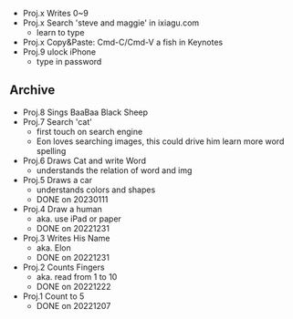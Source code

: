- Proj.x Writes 0~9
- Proj.x Search 'steve and maggie' in ixiagu.com
  - learn to type
- Proj.x Copy&Paste: Cmd-C/Cmd-V a fish in Keynotes
- Proj.9 ulock iPhone
  - type in password

## Archive

- Proj.8 Sings BaaBaa Black Sheep
- Proj.7 Search 'cat'
  - first touch on search engine
  - Eon loves searching images, this could drive him learn more word spelling
- Proj.6 Draws Cat and write Word
  - understands the relation of word and img
- Proj.5 Draws a car
  - understands colors and shapes
  - DONE on 20230111
- Proj.4 Draw a human
  - aka. use iPad or paper
  - DONE on 20221231
- Proj.3 Writes His Name
  - aka. Elon
  - DONE on 20221231
- Proj.2 Counts Fingers
  - aka. read from 1 to 10
  - DONE on 20221222
- Proj.1 Count to 5
  - DONE on 20221207
